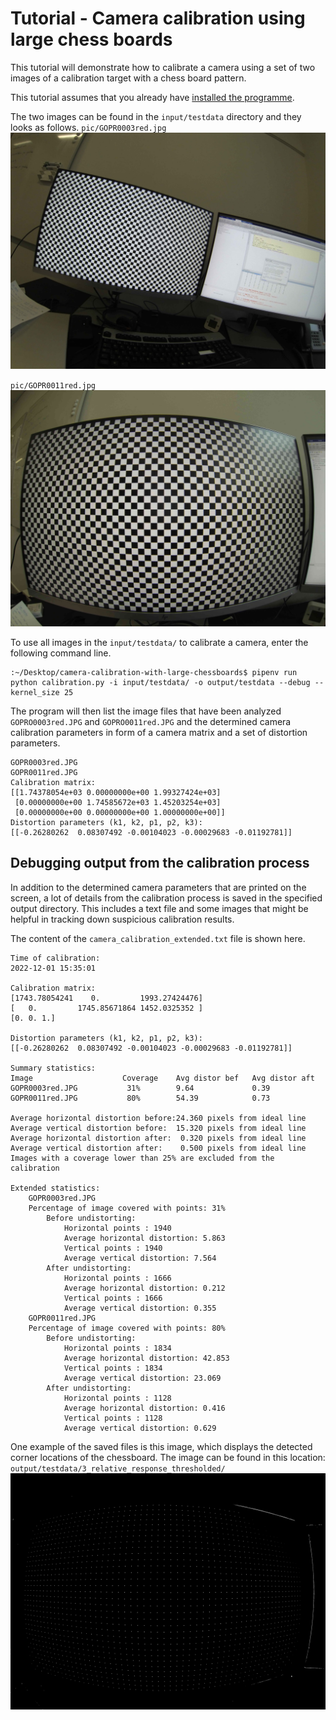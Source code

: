 # Tutorial - Camera calibration using large chess boards
This tutorial will demonstrate how to calibrate a camera using a set of two images of a calibration target with a chess board pattern. 

This tutorial assumes that you already have [installed the programme](Howto-InstallTheProgramme.md).

The two images can be found in the `input/testdata` directory and they looks as follows.
`pic/GOPR0003red.jpg`
![Image](pic/GOPR0003red.jpg)

`pic/GOPR0011red.jpg`
![Image](pic/GOPR0011red.jpg)

To use all images in the `input/testdata/` to calibrate a camera, enter the following command line.
```
:~/Desktop/camera-calibration-with-large-chessboards$ pipenv run python calibration.py -i input/testdata/ -o output/testdata --debug --kernel_size 25
```

The program will then list the image files that have been analyzed `GOPRO0003red.JPG` and `GOPRO0011red.JPG` and the determined camera calibration parameters in form of a camera matrix and a set of distortion parameters.
```
GOPR0003red.JPG
GOPR0011red.JPG
Calibration matrix: 
[[1.74378054e+03 0.00000000e+00 1.99327424e+03]
 [0.00000000e+00 1.74585672e+03 1.45203254e+03]
 [0.00000000e+00 0.00000000e+00 1.00000000e+00]]
Distortion parameters (k1, k2, p1, p2, k3):
[[-0.26280262  0.08307492 -0.00104023 -0.00029683 -0.01192781]]
```

## Debugging output from the calibration process
In addition to the determined camera parameters that are printed on the screen, a lot of details from the calibration process is saved in the specified output directory. This includes a text file and some images that might be helpful in tracking down suspicious calibration results.

The content of the `camera_calibration_extended.txt` file is shown here.
```
Time of calibration: 
2022-12-01 15:35:01

Calibration matrix: 
[1743.78054241    0.         1993.27424476]
[   0.         1745.85671864 1452.0325352 ]
[0. 0. 1.]

Distortion parameters (k1, k2, p1, p2, k3):
[[-0.26280262  0.08307492 -0.00104023 -0.00029683 -0.01192781]]

Summary statistics:
Image                    Coverage    Avg distor bef   Avg distor aft
GOPR0003red.JPG           31%        9.64             0.39
GOPR0011red.JPG           80%        54.39            0.73

Average horizontal distortion before:24.360 pixels from ideal line
Average vertical distortion before:  15.320 pixels from ideal line
Average horizontal distortion after:  0.320 pixels from ideal line
Average vertical distortion after:    0.500 pixels from ideal line
Images with a coverage lower than 25% are excluded from the calibration

Extended statistics:
	GOPR0003red.JPG
	Percentage of image covered with points: 31%
		Before undistorting:
			Horizontal points : 1940
			Average horizontal distortion: 5.863
			Vertical points : 1940
			Average vertical distortion: 7.564
		After undistorting:
			Horizontal points : 1666
			Average horizontal distortion: 0.212
			Vertical points : 1666
			Average vertical distortion: 0.355
	GOPR0011red.JPG
	Percentage of image covered with points: 80%
		Before undistorting:
			Horizontal points : 1834
			Average horizontal distortion: 42.853
			Vertical points : 1834
			Average vertical distortion: 23.069
		After undistorting:
			Horizontal points : 1128
			Average horizontal distortion: 0.416
			Vertical points : 1128
			Average vertical distortion: 0.629
```

One example of the saved files is this image, which displays the detected corner locations of the chessboard. The image can be found in this location:
`output/testdata/3_relative_response_thresholded/`
![Image](pic/GOPR0011red_relative_responses_thresholded.png)